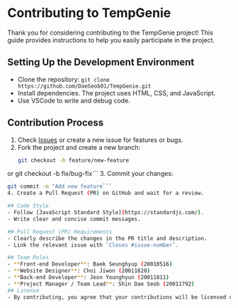 # Contributing to TempGenie

Thank you for considering contributing to the TempGenie project! This guide provides instructions to help you easily participate in the project.

## Setting Up the Development Environment
- Clone the repository: `git clone https://github.com/DaeSeob01/TempGenie.git`
- Install dependencies. The project uses HTML, CSS, and JavaScript.
- Use VSCode to write and debug code.

## Contribution Process
1. Check [Issues](https://github.com/DaeSeob01/TempGenie/issues) or create a new issue for features or bugs.
2. Fork the project and create a new branch:
   ```bash
   git checkout -b feature/new-feature
  or
   git checkout -b fix/bug-fix```
3. Commit your changes:
   ```bash
   git commit -m "Add new feature```
4. Create a Pull Request (PR) on GitHub and wait for a review.

## Code Style
- Follow [JavaScript Standard Style](https://standardjs.com/).
- Write clear and concise commit messages.

## Pull Request (PR) Requirements
- Clearly describe the changes in the PR title and description.
- Link the relevant issue with `Closes #issue-number`.

## Team Roles
- **Front-end Developer**: Baek Seunghyup (20010516)
- **Website Designer**: Choi Jiwon (20011828)
- **Back-end Developer**: Jeon Younghyun (20011811)
- **Project Manager / Team Lead**: Shin Dae Seob (20011792)
## License
- By contributing, you agree that your contributions will be licensed under the project’s license.

